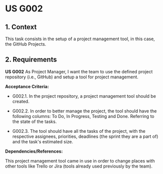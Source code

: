 # US G002

## 1. Context

This task consists in the setup of a project management tool, in this case, the GitHub Projects.

## 2. Requirements

**US G002** As Project Manager, I want the team to use the defined project repository (i.e., GitHub) and setup a tool for project management.

**Acceptance Criteria:**

- G002.1. In the project repository, a project management tool should be created. 

- G002.2. In order to better manage the project, the tool should have the following columns: To Do, In Progress, Testing and Done. Referring to the state of the tasks.

- G002.3. The tool should have all the tasks of the project, with the respective assignees, priorities, deadlines (the sprint they are a part of) and the task's estimated size.

**Dependencies/References:**

This project management tool came in use in order to change places with other tools like Trello or Jira (tools already used previously by the team).

